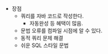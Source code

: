 - 장점
  - 쿼리를 자바 코드로 작성한다.
    - 자동완성 등 혜택이 많음.
  - 문법 오류를 컴파일 시점에 알 수 있다.
  - 동적 쿼리 문제 해결
  - 쉬운 SQL 스타일 문법